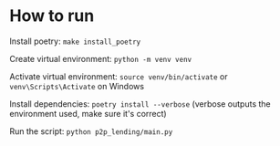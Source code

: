 # How to run

Install poetry: `make install_poetry`

Create virtual environment: `python -m venv venv`

Activate virtual environment: `source venv/bin/activate` or `venv\Scripts\Activate` on Windows

Install dependencies: `poetry install --verbose` (verbose outputs the environment used, make sure it's correct)

Run the script: `python p2p_lending/main.py`
